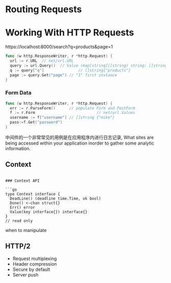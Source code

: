# Routing Requests



# Working With HTTP Requests



https://localhost:8000/search?q=products&page=1

```go
func (w http.ResponseWriter, r *http.Request) {
  url := r.URL	// net/url.URL
  query := url.Query()	// Value (map[string][]string) string: []string
  q := query["q"]				// []string{"products"}
  page := query.Get("page")	// "1" first instance
}
```



### Form Data

```go
func (w http.ResponseWriter, r *http.Request) {
  err := r.ParseForm()		// populate Form and PostForm
  f := r.Form							// net/url.Values
  username := f["username"]	// []string {"mike"}
  pass:=f.Get("password")
}
```



中间件的一个非常常见的用例是在应用程序内进行日志记录, What sites are being accessed within your application inorder to gather some analytic information. 



## Context

```

### Context API

```go
type Context interface {
  DeadLine() (deadline time.Time, ok bool)
  Done() <-chan struct{}
  Err() error
  Value(key interface{}) interface{}
}
// read only
```

when to manipulate



## HTTP/2

* Request multiplexing
* Header compression
* Secure by default
* Server push

